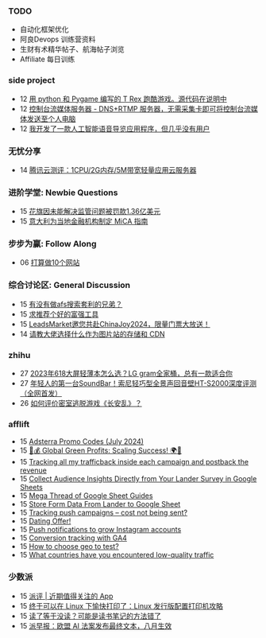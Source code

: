 ### TODO
-  自动化框架优化
-  阿良Devops 训练营资料
-  生财有术精华帖子、航海帖子浏览
-  Affiliate 每日训练

### side project
<!-- sideproject:START -->
-  12 [用 python 和 Pygame 编写的 T Rex 跑酷游戏。源代码在说明中](https://www.youtube.com/watch?v=pZySIXSelCA)
-  12 [控制台流媒体服务器 - DNS+RTMP 服务器，无需采集卡即可将控制台流媒体发送至个人电脑](https://github.com/Aioros/console-streaming-server)
-  12 [我开发了一款人工智能语音导览应用程序，但几乎没有用户](https://www.reddit.com/r/SideProject/comments/18gpp0e/ive_built_an_ai_audio_tour_app_but_have_almost_no/)<!-- sideproject:END -->


### 无忧分享
<!-- ruyo:START -->
-  14 [腾讯云测评：1CPU/2G内存/5M带宽轻量应用云服务器](https://51.ruyo.net/18711.html)<!-- ruyo:END -->

### 进阶学堂: Newbie Questions
<!-- advertcn1:START -->
-  15 [花旗因未能解决监管问题被罚款1.36亿美元](https://www.advertcn.com/thread-115711-1-1.html)
-  15 [意大利为当地金融机构制定 MiCA 指南](https://www.advertcn.com/thread-115710-1-1.html)<!-- advertcn1:END -->

### 步步为赢: Follow Along
<!-- advertcn2:START -->
-  06 [打算做10个网站](https://www.advertcn.com/thread-115247-1-1.html)<!-- advertcn2:END -->

### 综合讨论区: General Discussion
<!-- advertcn3:START -->
-  15 [有没有做afs搜索套利的兄弟？](https://www.advertcn.com/thread-115705-1-1.html)
-  15 [求推荐个好的富强工具](https://www.advertcn.com/thread-115704-1-1.html)
-  15 [LeadsMarket邀您共赴ChinaJoy2024，限量门票大放送！](https://www.advertcn.com/thread-115703-1-1.html)
-  14 [请教大佬选择什么作为图片站的存储和 CDN](https://www.advertcn.com/thread-115701-1-1.html)<!-- advertcn3:END -->


### zhihu
<!-- zhihu:START -->
-  27 [2023年618大屏轻薄本怎么选？LG gram全家桶，总有一款适合你](http://zhuanlan.zhihu.com/p/632641888?utm_campaign=rss&utm_medium=rss&utm_source=rss&utm_content=title)
-  27 [年轻人的第一台SoundBar！索尼轻巧型全景声回音壁HT-S2000深度评测（全网首发）](http://zhuanlan.zhihu.com/p/630990296?utm_campaign=rss&utm_medium=rss&utm_source=rss&utm_content=title)
-  26 [如何评价密室逃脱游戏《长安乱》？](http://www.zhihu.com/question/563950552/answer/3045961312?utm_campaign=rss&utm_medium=rss&utm_source=rss&utm_content=title)<!-- zhihu:END -->

### afflift
<!-- afflift:START -->
-  15 [Adsterra Promo Codes &lpar;July 2024&rpar;](https://afflift.com/f/threads/adsterra-promo-codes-july-2024.13469/)
-  15 [🌿💰 Global Green Profits: Scaling Success! 🌍🚀](https://afflift.com/f/threads/%F0%9F%8C%BF%F0%9F%92%B0-global-green-profits-scaling-success-%F0%9F%8C%8D%F0%9F%9A%80.13167/)
-  15 [Tracking all my trafficback inside each campaign and postback the revenue](https://afflift.com/f/threads/tracking-all-my-trafficback-inside-each-campaign-and-postback-the-revenue.13466/)
-  15 [Collect Audience Insights Directly from Your Lander Survey in Google Sheets](https://afflift.com/f/threads/collect-audience-insights-directly-from-your-lander-survey-in-google-sheets.7889/)
-  15 [Mega Thread of Google Sheet Guides](https://afflift.com/f/threads/mega-thread-of-google-sheet-guides.10513/)
-  15 [Store Form Data From Lander to Google Sheet](https://afflift.com/f/threads/store-form-data-from-lander-to-google-sheet.13456/)
-  15 [Tracking push campaigns – cost not being sent?](https://afflift.com/f/threads/tracking-push-campaigns-%E2%80%93-cost-not-being-sent.13443/)
-  15 [Dating Offer!](https://afflift.com/f/threads/dating-offer.13453/)
-  15 [Push notifications to grow Instagram accounts](https://afflift.com/f/threads/push-notifications-to-grow-instagram-accounts.13458/)
-  15 [Conversion tracking with GA4](https://afflift.com/f/threads/conversion-tracking-with-ga4.13463/)
-  15 [How to choose geo to test?](https://afflift.com/f/threads/how-to-choose-geo-to-test.13461/)
-  15 [What countries have you encountered low-quality traffic](https://afflift.com/f/threads/what-countries-have-you-encountered-low-quality-traffic.13462/)<!-- afflift:END -->

### 少数派
<!-- sspai:START -->
-  15 [派评 | 近期值得关注的 App](https://sspai.com/post/90492)
-  15 [终于可以在 Linux 下愉快打印了：Linux 发行版配置打印机攻略](https://sspai.com/post/90194)
-  15 [读了等于没读？可能是读书笔记的方法错了](https://sspai.com/post/89269)
-  15 [派早报：欧盟 AI 法案发布最终文本，八月生效](https://sspai.com/post/90474)<!-- sspai:END -->
